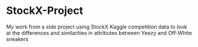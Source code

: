# StockX-Project
My work from a side project using StockX Kaggle competition data to look at the differences and similarities in attributes between Yeezy and Off-White sneakers
